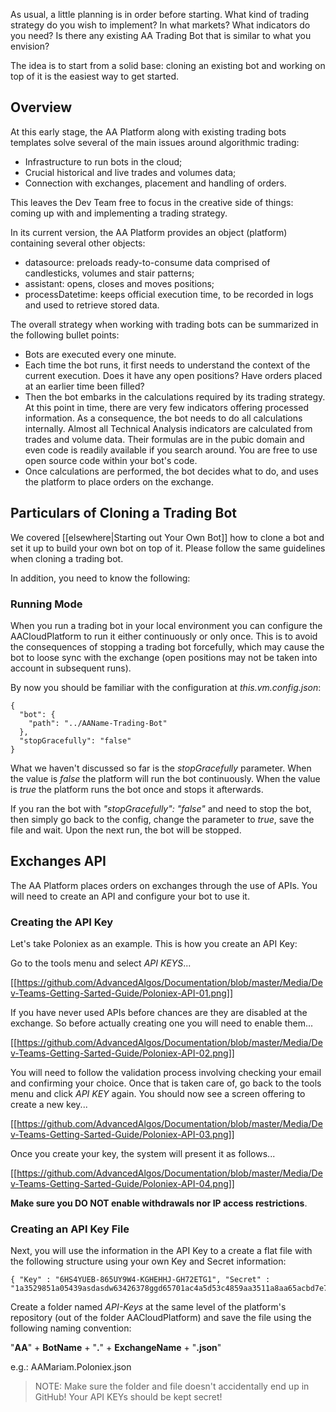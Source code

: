 As usual, a little planning is in order before starting. What kind of trading strategy do you wish to implement? In what markets? What indicators do you need? Is there any existing AA Trading Bot that is similar to what you envision?

The idea is to start from a solid base: cloning an existing bot and working on top of it is the easiest way to get started.

## Overview

At this early stage, the AA Platform along with existing trading bots templates solve several of the main issues around algorithmic trading:

* Infrastructure to run bots in the cloud;
* Crucial historical and live trades and volumes data;
* Connection with exchanges, placement and handling of orders.

This leaves the Dev Team free to focus in the creative side of things: coming up with and implementing a trading strategy.

In its current version, the AA Platform provides an object (platform) containing several other objects:

* datasource: preloads ready-to-consume data comprised of candlesticks, volumes and stair patterns;
* assistant: opens, closes and moves positions;
* processDatetime: keeps official execution time, to be recorded in logs and used to retrieve stored data.

The overall strategy when working with trading bots can be summarized in the following bullet points:

* Bots are executed every one minute. 
* Each time the bot runs, it first needs to understand the context of the current execution. Does it have any open positions? Have orders placed at an earlier time been filled?
* Then the bot embarks in the calculations required by its trading strategy. At this point in time, there are very few indicators offering processed information. As a consequence, the bot needs to do all calculations internally. Almost all Technical Analysis indicators are calculated from trades and volume data. Their formulas are in the pubic domain and even code is readily available if you search around. You are free to use open source code within your bot's code.
* Once calculations are performed, the bot decides what to do, and uses the platform to place orders on the exchange.

## Particulars of Cloning a Trading Bot

We covered [[elsewhere|Starting out Your Own Bot]] how to clone a bot and set it up to build your own bot on top of it. Please follow the same guidelines when cloning a trading bot. 

In addition, you need to know the following:

### Running Mode

When you run a trading bot in your local environment you can configure the AACloudPlatform to run it either continuously or only once. This is to avoid the consequences of stopping a trading bot forcefully, which may cause the bot to loose sync with the exchange (open positions may not be taken into account in subsequent runs).

By now you should be familiar with the configuration at _this.vm.config.json_:

```
{
  "bot": {
    "path": "../AAName-Trading-Bot"
  },
  "stopGracefully": "false"
}

```

What we haven't discussed so far is the _stopGracefully_ parameter. When the value is _false_ the platform will run the bot continuously. When the value is _true_ the platform runs the bot once and stops it afterwards.

If you ran the bot with _"stopGracefully": "false"_ and need to stop the bot, then simply go back to the config, change the parameter to _true_, save the file and wait. Upon the next run, the bot will be stopped.

## Exchanges API

The AA Platform places orders on exchanges through the use of APIs. You will need to create an API and configure your bot to use it.

### Creating the API Key

Let's take Poloniex as an example. This is how you create an API Key:

Go to the tools menu and select _API KEYS_...

[[https://github.com/AdvancedAlgos/Documentation/blob/master/Media/Dev-Teams-Getting-Sarted-Guide/Poloniex-API-01.png]]

If you have never used APIs before chances are they are disabled at the exchange. So before actually creating one you will need to enable them...

[[https://github.com/AdvancedAlgos/Documentation/blob/master/Media/Dev-Teams-Getting-Sarted-Guide/Poloniex-API-02.png]]

You will need to follow the validation process involving checking your email and confirming your choice. Once that is taken care of, go back to the tools menu and click _API KEY_ again. You should now see a screen offering to create a new key...

[[https://github.com/AdvancedAlgos/Documentation/blob/master/Media/Dev-Teams-Getting-Sarted-Guide/Poloniex-API-03.png]]

Once you create your key, the system will present it as follows...

[[https://github.com/AdvancedAlgos/Documentation/blob/master/Media/Dev-Teams-Getting-Sarted-Guide/Poloniex-API-04.png]]

**Make sure you DO NOT enable withdrawals nor IP access restrictions**.

### Creating an API Key File

Next, you will use the information in the API Key to a create a flat file with the following structure using your own Key and Secret information:

```
{ "Key" : "6HS4YUEB-865UY9W4-KGHEHHJ-GH72ETG1", "Secret" : "1a3529851a05439asdasdw63426378ggd65701ac4a5d53c4859aa3511a8aa65acbd7e713bba755d0b1591ebe3a7618a71393ef4d3d11310628e1db"}
```

Create a folder named _API-Keys_ at the same level of the platform's repository (out of the folder AACloudPlatform) and save the file using the following naming convention:

"**AA**" + **BotName** + "**.**" + **ExchangeName** + "**.json**"

e.g.: AAMariam.Poloniex.json

> NOTE: Make sure the folder and file doesn't accidentally end up in GitHub! Your API KEYs should be kept secret! 




